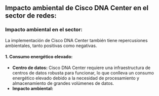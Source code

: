 ## Impacto ambiental de Cisco DNA Center en el sector de redes:

### Impacto ambiental en el sector: 
La implementación de Cisco DNA Center también tiene repercusiones ambientales, tanto positivas como negativas.

#### 1. Consumo energético elevado:
- **Centro de datos:** Cisco DNA Center requiere una infraestructura de centros de datos robusta para funcionar, lo que conlleva un consumo energético elevado debido a la necesidad de procesamiento y almacenamiento de grandes volúmenes de datos.
- **Impacto ambiental:**

